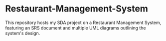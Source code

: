 # Restaurant-Management-System
This repository hosts my SDA project on a Restaurant Management System, featuring an SRS document and multiple UML diagrams outlining the system's design.
